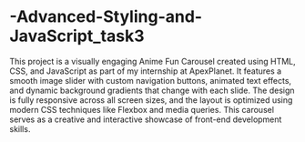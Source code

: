 # -Advanced-Styling-and-JavaScript_task3
This project is a visually engaging Anime Fun Carousel created using HTML, CSS, and JavaScript as part of my internship at ApexPlanet. It features a smooth image slider with custom navigation buttons, animated text effects, and dynamic background gradients that change with each slide. The design is fully responsive across all screen sizes, and the layout is optimized using modern CSS techniques like Flexbox and media queries. This carousel serves as a creative and interactive showcase of front-end development skills.
